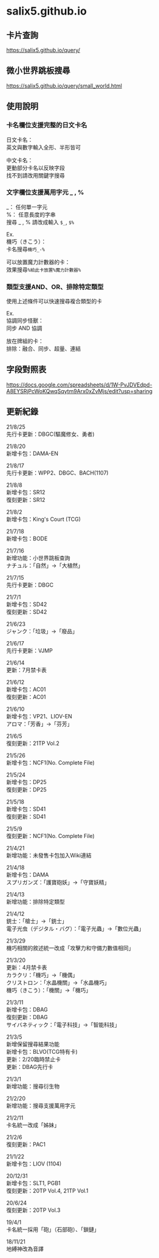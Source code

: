 # salix5.github.io

## 卡片查詢
<https://salix5.github.io/query/>

## 微小世界跳板搜尋
<https://salix5.github.io/query/small_world.html>

## 使用說明

### 卡名欄位支援完整的日文卡名  
日文卡名：  
英文與數字輸入全形、半形皆可  

中文卡名：  
更動部分卡名以反映字段  
找不到請改用關鍵字搜尋


### 文字欄位支援萬用字元 \_ , %  
\_： 任何單一字元  
%： 任意長度的字串  
搜尋 \_ , % 請改成輸入 `$_`, `$%`

Ex.  
機巧（きこう）：  
卡名搜尋`機巧_-%`

可以放置魔力計數器的卡：  
效果搜尋`%給此卡放置%魔力計數器%`

### 類型支援AND、OR、排除特定類型
使用上述條件可以快速搜尋複合類型的卡

Ex.  
協調同步怪獸：  
同步 AND 協調  

放在牌組的卡：  
排除：融合、同步、超量、連結  

## 字段對照表
<https://docs.google.com/spreadsheets/d/1W-PvJDVEdpd-A8EYSRjPcWoKQwqSqytm9Arx0xZvMjs/edit?usp=sharing>

## 更新紀錄
21/8/25  
先行卡更新：DBGC(驅魔修女、勇者)  

21/8/20  
新增卡包：DAMA-EN  

21/8/17  
先行卡更新：WPP2、DBGC、BACH(1107)  

21/8/8  
新增卡包：SR12  
復刻更新：SR12  

21/8/2  
新增卡包：King's Court (TCG)  

21/7/18  
新增卡包：BODE  

21/7/16  
新增功能：小世界跳板查詢  
ナチュル：「自然」→「大植然」  

21/7/15  
先行卡更新：DBGC  

21/7/1  
新增卡包：SD42  
復刻更新：SD42  

21/6/23  
ジャンク：「垃圾」→「廢品」  

21/6/17  
先行卡更新：VJMP  

21/6/14  
更新：7月禁卡表  

21/6/12  
新增卡包：AC01  
復刻更新：AC01  

21/6/10  
新增卡包：VP21、LIOV-EN  
アロマ：「芳香」→「芬芳」  

21/6/5  
復刻更新：21TP Vol.2  

21/5/26  
新增卡包：NCF1(No. Complete File)

21/5/24  
新增卡包：DP25  
復刻更新：DP25  

21/5/18  
新增卡包：SD41  
復刻更新：SD41  

21/5/9  
復刻更新：NCF1(No. Complete File)

21/4/21  
新增功能：未發售卡包加入Wiki連結

21/4/18  
新增卡包：DAMA  
スプリガンズ：「護寶砲妖」→「守寶妖精」  

21/4/13  
新增功能：排除特定類型

21/4/12  
銃士：「槍士」→「銃士」  
電子光虫（デジタル・バグ）：「電子光蟲」→「數位光蟲」

21/3/29  
機巧相關的敘述統一改成「攻擊力和守備力數值相同」

21/3/20  
更新：4月禁卡表  
カラクリ：「機巧」→「機偶」  
クリストロン：「水晶機關」→「水晶機巧」  
機巧（きこう）：「機關」→「機巧」  

21/3/11  
新增卡包：DBAG  
復刻更新：DBAG  
サイバネティック：「電子科技」→「智能科技」  

21/3/5  
新增保留搜尋結果功能  
新增卡包：BLVO(TCG特有卡)  
更新：2/20臨時禁止卡  
更新：DBAG先行卡

21/3/1  
新增功能：搜尋衍生物

21/2/20  
新增功能：搜尋支援萬用字元

21/2/11  
卡名統一改成「姊妹」

21/2/6   
復刻更新：PAC1

21/1/22  
新增卡包：LIOV (1104)

20/12/31  
新增卡包：SLT1, PGB1  
復刻更新：20TP Vol.4, 21TP Vol.1

20/6/24  
復刻更新：20TP Vol.3

19/4/1  
卡名統一採用「砲」（石部砲）、「鎖鏈」

18/11/21  
地縛神改為音譯
